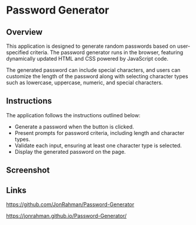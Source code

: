 # Password Generator

## Overview

This application is designed to generate random passwords based on user-specified criteria. The password generator runs in the browser, featuring dynamically updated HTML and CSS powered by JavaScript code.

The generated password can include special characters, and users can customize the length of the password along with selecting character types such as lowercase, uppercase, numeric, and special characters.

## Instructions

The application follows the instructions outlined below:

- Generate a password when the button is clicked.
- Present prompts for password criteria, including length and character types.
- Validate each input, ensuring at least one character type is selected.
- Display the generated password on the page.

## Screenshot



## Links

https://github.com/JonRahman/Password-Generator

https://jonrahman.github.io/Password-Generator/